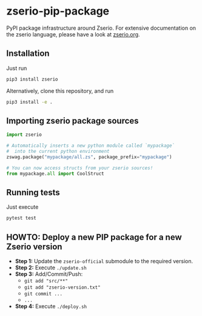 # zserio-pip-package

PyPI package infrastructure around Zserio. For extensive
documentation on the zserio language, please have a look
at [zserio.org](http://zserio.org).

## Installation

Just run

```bash
pip3 install zserio
```

Alternatively, clone this repository, and run

```bash
pip3 install -e .
```

## Importing zserio package sources

```py
import zserio

# Automatically inserts a new python module called `mypackage`
#  into the current python environment
zswag.package("mypackage/all.zs", package_prefix="mypackage")

# You can now access structs from your zserio sources!
from mypackage.all import CoolStruct
```

## Running tests

Just execute

```bash
pytest test
```

## HOWTO: Deploy a new PIP package for a new Zserio version 

* __Step 1:__ Update the `zserio-official` submodule to the required version.
* __Step 2:__ Execute `./update.sh`
* __Step 3:__ Add/Commit/Push:
  * `git add "src/**"`
  * `git add "zserio-version.txt"`
  * `git commit ...`
  * `...`
* __Step 4:__ Execute `./deploy.sh`
